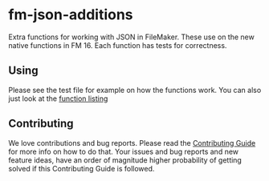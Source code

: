 # fm-json-additions

Extra functions for working with JSON in FileMaker. These use on the new native functions in FM 16. Each function has tests for correctness.

## Using
Please see the test file for example on how the functions work. You can also just look at the [function listing](/docs.md) 


## Contributing

We love contributions and bug reports. Please read the [Contributing Guide](/Contributing.md) for more info on how to do that. Your issues and bug reports and new feature ideas, have an order of magnitude higher probability of getting solved if this Contributing Guide is followed.